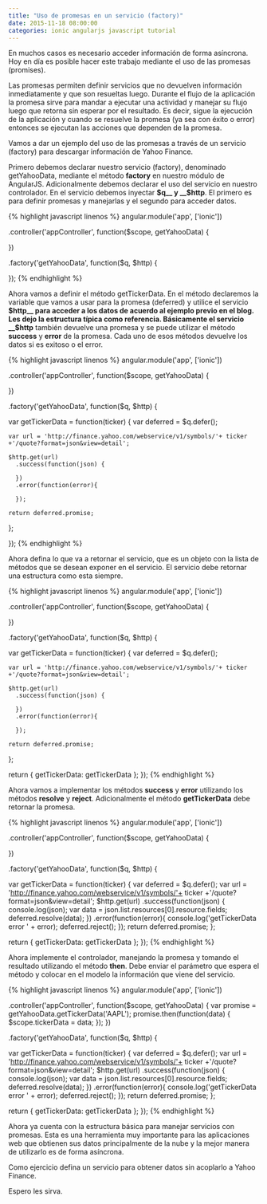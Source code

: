 ```yaml
---
title: "Uso de promesas en un servicio (factory)"
date: 2015-11-18 08:00:00
categories: ionic angularjs javascript tutorial
---
```

En muchos casos es necesario acceder información de forma asíncrona. Hoy en día es posible hacer este trabajo mediante el uso de las promesas (promises).

Las promesas permiten definir servicios que no devuelven información inmediatamente y que son resueltas luego. Durante el flujo de la aplicación la promesa sirve para mandar a ejecutar una actividad y manejar su flujo luego que retorna sin esperar por el resultado. Es decir, sigue la ejecución de la aplicación y cuando se resuelve la promesa (ya sea con éxito o error) entonces se ejecutan las acciones que dependen de la promesa.

Vamos a dar un ejemplo del uso de las promesas a través de un servicio (factory) para descargar información de Yahoo Finance.

Primero debemos declarar nuestro servicio (factory), denominado getYahooData, mediante el método __factory__ en nuestro módulo de AngularJS. Adicionalmente debemos declarar el uso del servicio en nuestro controlador. En el servicio debemos inyectar __$q__ y __$http__. El primero es para definir promesas y manejarlas y el segundo para acceder datos.

{% highlight javascript linenos %}
angular.module('app', ['ionic'])

.controller('appController', function($scope, getYahooData) {

})

.factory('getYahooData', function($q, $http) {

});
{% endhighlight %}

Ahora vamos a definir el método getTickerData. En el método declaremos la variable que vamos a usar para la promesa (deferred) y utilice el servicio __$http__ para acceder a los datos de acuerdo al ejemplo previo en el blog. Les dejo la estructura típica como referencia. Básicamente el servicio __$http__ también devuelve una promesa y se puede utilizar el método __success__ y __error__ de la promesa. Cada uno de esos métodos devuelve los datos si es exitoso o el error.

{% highlight javascript linenos %}
angular.module('app', ['ionic'])

.controller('appController', function($scope, getYahooData) {

})

.factory('getYahooData', function($q, $http) {
  
  var getTickerData = function(ticker) {
    var deferred = $q.defer();

    var url = 'http://finance.yahoo.com/webservice/v1/symbols/'+ ticker +'/quote?format=json&view=detail';

    $http.get(url)
      .success(function(json) {

      })
      .error(function(error){

      });

    return deferred.promise;
  };

});
{% endhighlight %}

Ahora defina lo que va a retornar el servicio, que es un objeto con la lista de métodos que se desean exponer en el servicio. El servicio debe retornar una estructura como esta siempre.

{% highlight javascript linenos %}
angular.module('app', ['ionic'])

.controller('appController', function($scope, getYahooData) {

})

.factory('getYahooData', function($q, $http) {
  
  var getTickerData = function(ticker) {
    var deferred = $q.defer();

    var url = 'http://finance.yahoo.com/webservice/v1/symbols/'+ ticker +'/quote?format=json&view=detail';

    $http.get(url)
      .success(function(json) {

      })
      .error(function(error){

      });

    return deferred.promise;
  };

  return {
    getTickerData: getTickerData
  };
});
{% endhighlight %}

Ahora vamos a implementar los métodos __success__ y __error__ utilizando los métodos __resolve__ y __reject__. Adicionalmente el método __getTickerData__ debe retornar la promesa.

{% highlight javascript linenos %}
angular.module('app', ['ionic'])

.controller('appController', function($scope, getYahooData) {

})

.factory('getYahooData', function($q, $http) {
  
  var getTickerData = function(ticker) {
    var deferred = $q.defer();
    var url = 'http://finance.yahoo.com/webservice/v1/symbols/'+ ticker +'/quote?format=json&view=detail';
    $http.get(url)
      .success(function(json) {
        console.log(json);
        var data = json.list.resources[0].resource.fields;
        deferred.resolve(data);
      })
      .error(function(error){
        console.log('getTickerData error ' + error);
        deferred.reject();
      });
    return deferred.promise;
  };

  return {
    getTickerData: getTickerData
  };
});
{% endhighlight %}

Ahora implemente el controlador, manejando la promesa y tomando el resultado utilizando el método __then__. Debe enviar el parámetro que espera el método y colocar en el modelo la información que viene del servicio.

{% highlight javascript linenos %}
angular.module('app', ['ionic'])

.controller('appController', function($scope, getYahooData) {
  var promise = getYahooData.getTickerData('AAPL');
  promise.then(function(data) {
    $scope.tickerData = data;
  });
})

.factory('getYahooData', function($q, $http) {
  
  var getTickerData = function(ticker) {
    var deferred = $q.defer();
    var url = 'http://finance.yahoo.com/webservice/v1/symbols/'+ ticker +'/quote?format=json&view=detail';
    $http.get(url)
      .success(function(json) {
        console.log(json);
        var data = json.list.resources[0].resource.fields;
        deferred.resolve(data);
      })
      .error(function(error){
        console.log('getTickerData error ' + error);
        deferred.reject();
      });
    return deferred.promise;
  };

  return {
    getTickerData: getTickerData
  };
});
{% endhighlight %}

Ahora ya cuenta con la estructura básica para manejar servicios con promesas. Esta es una herramienta muy importante para las aplicaciones web que obtienen sus datos principalmente de la nube y la mejor manera de utilizarlo es de forma asíncrona.

Como ejercicio defina un servicio para obtener datos sin acoplarlo a Yahoo Finance.

Espero les sirva.

[1]: http://play.ionic.io/app/428bc43d928d "Fuentes del ejemplo"
